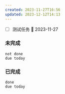 ```yaml
---
created: 2023-11-27T16:56
updated: 2023-12-12T14:13
---
```

- [ ] 测试任务 📅 2023-11-27

### 未完成
```tasks
not done
due today
```

### 已完成
```tasks
done
due today
```
